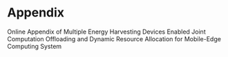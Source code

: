 # Appendix
Online Appendix of Multiple Energy Harvesting Devices Enabled Joint Computation Offloading and Dynamic Resource Allocation for Mobile-Edge Computing System

